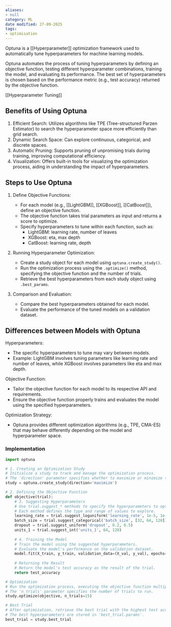 ```yaml
---
aliases:
- null
category: ML
date modified: 27-09-2025
tags:
- optimisation
---
```

Optuna is a [[Hyperparameter]] optimization framework used to automatically tune hyperparameters for machine learning models.

Optuna automates the process of tuning hyperparameters by defining an objective function, testing different hyperparameter combinations, training the model, and evaluating its performance. The best set of hyperparameters is chosen based on the performance metric (e.g., test accuracy) returned by the objective function.

[[Hyperparameter Tuning]]
## Benefits of Using Optuna

1. Efficient Search: Utilizes algorithms like TPE (Tree-structured Parzen Estimator) to search the hyperparameter space more efficiently than grid search.
2. Dynamic Search Space: Can explore continuous, categorical, and discrete spaces.
3. Automatic Pruning: Supports pruning of unpromising trials during training, improving computational efficiency.
4. Visualization: Offers built-in tools for visualizing the optimization process, aiding in understanding the impact of hyperparameters.

## Steps to Use Optuna

1. Define Objective Functions:
   - For each model (e.g., [[LightGBM]], [[XGBoost]], [[CatBoost]]), define an objective function.
   - The objective function takes trial parameters as input and returns a score to optimize.
   - Specify hyperparameters to tune within each function, such as:
     - LightGBM: learning rate, number of leaves
     - XGBoost: eta, max depth
     - CatBoost: learning rate, depth

2. Running Hyperparameter Optimization:
   - Create a study object for each model using `optuna.create_study()`.
   - Run the optimization process using the `.optimize()` method, specifying the objective function and the number of trials.
   - Retrieve the best hyperparameters from each study object using `.best_params`.

3. Comparison and Evaluation:
   - Compare the best hyperparameters obtained for each model.
   - Evaluate the performance of the tuned models on a validation dataset.

## Differences between Models with Optuna

Hyperparameters:
  - The specific hyperparameters to tune may vary between models.
  - Example: LightGBM involves tuning parameters like learning rate and number of leaves, while XGBoost involves parameters like eta and max depth.

Objective Function:
  - Tailor the objective function for each model to its respective API and requirements.
  - Ensure the objective function properly trains and evaluates the model using the specified hyperparameters.

Optimization Strategy:
  - Optuna provides different optimization algorithms (e.g., TPE, CMA-ES) that may behave differently depending on the model and hyperparameter space.
### Implementation

```python
import optuna

# 1. Creating an Optimization Study
# Initialize a study to track and manage the optimization process.
# The 'direction' parameter specifies whether to maximize or minimize the objective function.
study = optuna.create_study(direction='maximize')

# 2. Defining the Objective Function
def objective(trial):
    # 3. Suggesting Hyperparameters
    # Use trial.suggest_* methods to specify the hyperparameters to optimize.
    # Each method defines the type and range of values to explore.
    learning_rate = trial.suggest_loguniform('learning_rate', 1e-5, 1e-2)
    batch_size = trial.suggest_categorical('batch_size', [32, 64, 128])
    dropout = trial.suggest_uniform('dropout', 0.2, 0.5)
    units_1 = trial.suggest_int('units_1', 64, 128)
    
    # 4. Training the Model
    # Train the model using the suggested hyperparameters.
    # Evaluate the model's performance on the validation dataset.
    model.fit(X_train, y_train, validation_data=(X_val, y_val), epochs=config['epochs'], batch_size=batch_size, callbacks=[...])
    
    # Returning the Result
    # Return the model's test accuracy as the result of the trial.
    return test_accuracy

# Optimization
# Run the optimization process, executing the objective function multiple times.
# The 'n_trials' parameter specifies the number of trials to run.
study.optimize(objective, n_trials=15)

# Best Trial
# After optimization, retrieve the best trial with the highest test accuracy.
# The best hyperparameters are stored in 'best_trial.params'.
best_trial = study.best_trial
```